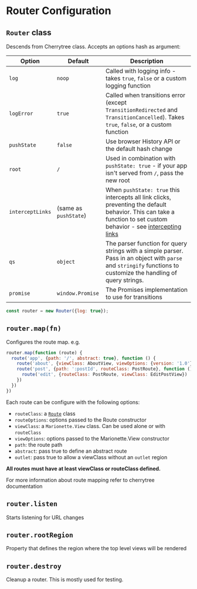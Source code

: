 # Router Configuration

## `Router` class
  
 Descends from Cherrytree class. Accepts an options hash as argument:

| Option | Default | Description |
|--------|---------|-------------|
| `log`  | `noop` | Called with logging info - takes `true`, `false` or a custom logging function |
| `logError` | `true` | Called when transitions error (except `TransitionRedirected` and `TransitionCancelled`). Takes `true`, `false`, or a custom function |
| `pushState` | `false` | Use browser History API or the default hash change |
| `root` | `/` | Used in combination with `pushState: true` - if your app isn't served from `/`, pass the new root |
| `interceptLinks` | (same as `pushState`) | When `pushState: true` this intercepts all link clicks, preventing the default behavior. This can take a function to set custom behavior - see [intercepting links](#intercepting-links) |
| `qs` | `object` | The parser function for query strings with a simple parser. Pass in an object with `parse` and `stringify` functions to customize the handling of query strings. |
| `promise` | `window.Promise` | The Promises implementation to use for transitions |


```js
const router = new Router({log: true});
```

## `router.map(fn)`

Configures the route map. e.g.

```js
router.map(function (route) {
  route('app', {path: '/', abstract: true}, function () {
    route('about', {viewClass: AboutView, viewOptions: {version: '1.0'}})
    route('post', {path: ':postId', routeClass: PostRoute}, function () {
      route('edit', {routeClass: PostRoute, viewClass: EditPostView})
    })
  })
})
```

Each route can be configure with the following options:

 * `routeClass`: a [`Route`](./route.md) class
 * `routeOptions`: options passed to the Route constructor
 * `viewClass`: a `Marionette.View` class. Can be used alone or with `routeClass`
 * `viewOptions`: options passed to the Marionette.View constructor
 * `path`: the route path
 * `abstract`: pass true to define an abstract route
 * `outlet`: pass true to allow a viewClass without an `outlet` region

**All routes must have at least viewClass or routeClass defined.**

For more information about route mapping refer to cherrytree documentation

## `router.listen`

 Starts listening for URL changes

## `router.rootRegion`

 Property that defines the region where the top level views will be rendered

## `router.destroy`

  Cleanup a router. This is mostly used for testing.
